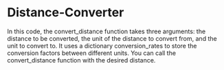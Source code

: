 # Distance-Converter
In this code, the convert_distance function takes three arguments: the distance to be converted, the unit of the distance to convert from, and the unit to convert to. It uses a dictionary conversion_rates to store the conversion factors between different units.  You can call the convert_distance function with the desired distance.
